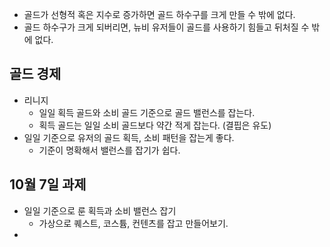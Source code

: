 - 골드가 선형적 혹은 지수로 증가하면 골드 하수구를 크게 만들 수 밖에 없다. 
- 골드 하수구가 크게 되버리면, 뉴비 유저들이 골드를 사용하기 힘들고 뒤처질 수 밖에 없다. 

## 골드 경제
- 리니지
	-  일일 획득 골드와 소비 골드 기준으로 골드 밸런스를 잡는다.
	-  획득 골드는 일일 소비 골드보다 약간 적게 잡는다. (결핍은 유도)
- 일일 기준으로 유저의 골드 획득, 소비 패턴을 잡는게 좋다. 
	- 기준이 명확해서 밸런스를 잡기가 쉽다. 

## 10월 7일 과제
- 일일 기준으로 룬 획득과 소비 밸런스 잡기
	- 가상으로 퀘스트, 코스튬, 컨텐츠를 잡고 만들어보기. 
- 
